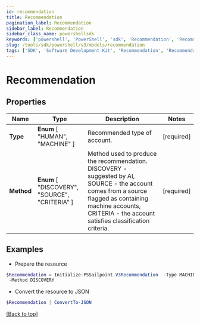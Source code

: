```yaml
---
id: recommendation
title: Recommendation
pagination_label: Recommendation
sidebar_label: Recommendation
sidebar_class_name: powershellsdk
keywords: ['powershell', 'PowerShell', 'sdk', 'Recommendation', 'Recommendation'] 
slug: /tools/sdk/powershell/v3/models/recommendation
tags: ['SDK', 'Software Development Kit', 'Recommendation', 'Recommendation']
---
```



# Recommendation

## Properties

Name | Type | Description | Notes
------------ | ------------- | ------------- | -------------
**Type** |   **Enum** [  "HUMAN",    "MACHINE" ] | Recommended type of account. | [required]
**Method** |   **Enum** [  "DISCOVERY",    "SOURCE",    "CRITERIA" ] | Method used to produce the recommendation. DISCOVERY - suggested by AI, SOURCE - the account comes from a source flagged as containing machine accounts, CRITERIA - the account satisfies classification criteria. | [required]

## Examples

- Prepare the resource
```powershell
$Recommendation = Initialize-PSSailpoint.V3Recommendation  -Type MACHINE `
 -Method DISCOVERY
```

- Convert the resource to JSON
```powershell
$Recommendation | ConvertTo-JSON
```


[[Back to top]](#) 

